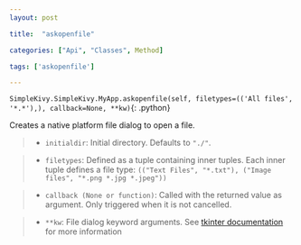 ```yaml
---
layout: post

title:  "askopenfile"

categories: ["Api", "Classes", Method]

tags: ['askopenfile']

---
```

`SimpleKivy.SimpleKivy.MyApp.askopenfile(self, filetypes=(('All files', '*.*'),), callback=None, **kw)`{: .python}


Creates a native platform file dialog to open a file.


> - `initialdir`: Initial directory. Defaults to `"./"`.



> - `filetypes`: Defined as a tuple containing inner tuples. Each inner tuple defines a file type: `(("Text Files", "*.txt"), ("Image files", "*.png *.jpg *.jpeg"))`



> - `callback (None or function)`: Called with the returned value as argument. Only triggered when it is not cancelled.



> - `**kw`: File dialog keyword arguments. See [tkinter documentation](https://docs.python.org/3/library/dialog.html) for more information

